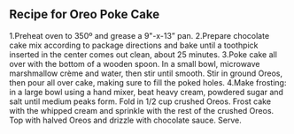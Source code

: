 ## Recipe for Oreo Poke Cake
1.Preheat oven to 350º and grease a 9"-x-13” pan. 
2.Prepare chocolate cake mix according to package directions and bake until a toothpick inserted in the center comes out clean, about 25 minutes.
3.Poke cake all over with the bottom of a wooden spoon. In a small bowl, microwave marshmallow crème and water, then stir until smooth. Stir in ground Oreos, then pour all over cake, making sure to fill the poked holes.
4.Make frosting: in a large bowl using a hand mixer, beat heavy cream, powdered sugar and salt until medium peaks form. Fold in 1/2 cup crushed Oreos. Frost cake with the whipped cream and sprinkle with the rest of the crushed Oreos. Top with halved Oreos and drizzle with chocolate sauce. Serve.